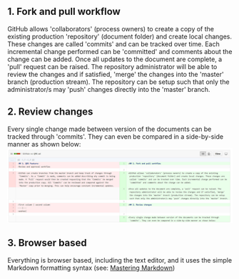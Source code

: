 ## 1. Fork and pull workflow

GitHub allows 'collaborators' (process owners) to create a copy of the existing production 'repository' (document folder) and create local changes. These changes are called 'commits' and can be tracked over time. Each incremental change performed can be 'committed' and comments about the change can be added.
Once all updates to the document are complete, a 'pull' request can be raised. The repository administrator will be able to review the changes and if satisfied, 'merge' the changes into the 'master' branch (production stream). The repository can be setup such that only the administrator/s may 'push' changes directly into the 'master' branch.

## 2. Review changes

Every single change made between version of the documents can be tracked through 'commits'. They can even be compared in a side-by-side manner as shown below:
![alt text](https://raw.githubusercontent.com/sljinu/hello-world/sljinu-patch-1/github_snapshot.jpg)

## 3. Browser based

Everything is browser based, including the text editor, and it uses the simple Markdown formatting syntax (see: [Mastering Markdown](https://guides.github.com/features/mastering-markdown/))
